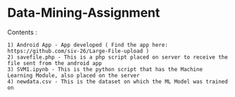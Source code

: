 # Data-Mining-Assignment

Contents :

	1) Android App - App developed ( Find the app here: https://github.com/siv-26/Large-File-upload )
	2) savefile.php - This is a php script placed on server to receive the file sent from the android app
	3) SVM1.ipynb - This is the python script that has the Machine Learning Module, also placed on the server
	4) newdata.csv - This is the dataset on which the ML Model was trained on
